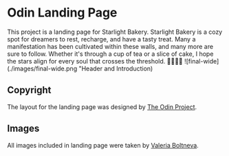 # Odin Landing Page

This project is a landing page for Starlight Bakery. Starlight Bakery is a cozy spot for dreamers to rest, recharge, and have a tasty treat. Many a manifestation has been cultivated within these walls, and many more are sure to follow. Whether it's through a cup of tea or a slice of cake, I hope the stars align for every soul that crosses the threshold. 👩🏾‍🍳💫
![final-wide](./images/final-wide.png "Header and Introduction)

## Copyright
The layout for the landing page was designed by [The Odin Project](https://www.theodinproject.com/home).

## Images
All images included in landing page were taken by [Valeria Boltneva](https://www.pexels.com/@valeriya/). 
